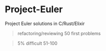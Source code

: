 # Project-Euler
Project Euler solutions in C/Rust/Elixir

> refactoring/reviewing 50 first problems

> 5% difficult 51-100
